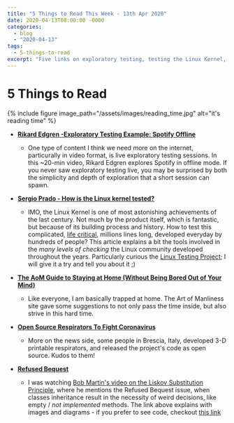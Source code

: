 ```yaml
---
title: "5 Things to Read This Week - 13th Apr 2020"
date: 2020-04-13T08:00:00 -0000
categories:
  - blog
  - "2020-04-13"
tags:
  - 5-things-to-read
excerpt: "Five links on exploratory testing, testing the Linux Kernel, Refused Bequest code smell, Corona crisis and how open source is helping in the fight."
---
```


# 5 Things to Read

{% include figure image_path="/assets/images/reading_time.jpg" alt="it's reading time" %}

- **[Rikard Edgren -Exploratory Testing Example: Spotify Offline](https://www.youtube.com/watch?v=o0MXE8Onkh4)**
  - One type of content I think we need more on the internet, particurally in video format, is live exploratory testing sessions. In this ~20-min video, Rikard Edgren explores Spotify in offline mode. If you never saw exploratory testing live, you may be surprised by both the simplicity and depth of exploration that a short session can spawn. 


- **[Sergio Prado - How is the Linux kernel tested?](https://embeddedbits.org/how-is-the-linux-kernel-tested/)**
  - IMO, the Linux Kernel is one of most astonishing achievements of the last century. Not much by the product itself, which is fantastic, but because of its building process and history. How to test this complicated, [life critical](https://events.windriver.com/wrcd01/wrcm/2016/08/WP-future-proof-your-medical-device-designs-with-wind-river-linux.pdf), millions lines long, developed everyday by hundreds of people? This article explains a bit the tools involved in the *many levels of checking* the Linux community developed throughout the years. Particularly curious the [Linux Testing Project](https://github.com/linux-test-project/ltp); I will give it a try and tell you about it ;)

- **[The AoM Guide to Staying at Home (Without Being Bored Out of Your Mind)](https://www.artofmanliness.com/articles/the-aom-guide-to-staying-at-home-without-being-bored-out-of-your-mind/)**
  - Like everyone, I am basically trapped at home. The Art of Manliness site gave some suggestions to not only pass the time inside, but also strive in this hard time.

- **[Open Source Respirators To Fight Coronavirus](https://opensourceforu.com/2020/03/open-source-respirators-to-fight-coronavirus/)**
  - More on the news side, some people in Brescia, Italy, developed 3-D printable respirators, and released the project's code as open source. Kudos to them!

- **[Refused Bequest](https://refactoring.guru/smells/refused-bequest)**
  - I was watching [Bob Martin's video on the Liskov Substitution Principle](https://cleancoders.com/episode/clean-code-episode-11-p1), where he mentions the Refused Bequest issue, when classes inheritance result in the necessity of weird decisions, like empty / _not implemented_ methods. The link above explains with images and diagrams - if you prefer to see code, checkout [this link](https://www.c-sharpcorner.com/article/refused-bequest-a-code-smell/)

